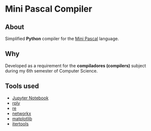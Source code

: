 # Mini Pascal Compiler
## About
Simplified **Python** compiler for the [Mini Pascal] language.

## Why
Developed as a requirement for the **compiladores (compilers)** subject during my 6th semester of Computer Science.

## Tools used
- [Jupyter Notebook]
- [rply]
- [re]
- [networkx]
- [matplotlib]
- [itertools]

[Mini Pascal]: http://www.facom.ufms.br/~ricardo/Courses/CompilerII-2009/Lectures/minipascalsyntax.html
[Jupyter Notebook]: https://jupyter.org/
[rply]: https://pypi.org/project/rply/
[re]: https://docs.python.org/3/library/re.html
[networkx]: https://networkx.org/
[matplotlib]: https://matplotlib.org/
[itertools]: https://docs.python.org/3/library/itertools.html
